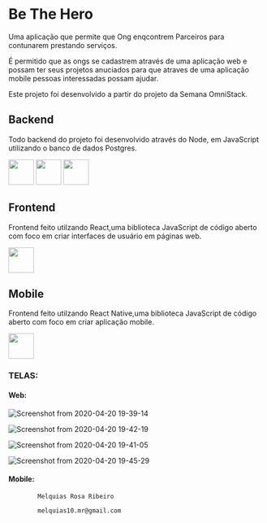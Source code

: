 # Be The Hero

 Uma aplicação que permite que Ong enqcontrem Parceiros para contunarem prestando serviços.

É permitido que as ongs se cadastrem através de uma aplicação web e possam ter seus projetos
anuciados para que atraves de uma aplicação mobile pessoas interessadas possam ajudar.

  

Este projeto foi desenvolvido a partir do projeto da Semana OmniStack.


## Backend
Todo backend do projeto foi desenvolvido através do Node, em JavaScript utilizando o banco de dados Postgres.

<img src="https://upload.wikimedia.org/wikipedia/commons/thumb/9/99/Unofficial_JavaScript_logo_2.svg/800px-Unofficial_JavaScript_logo_2.svg.png" weigth="50" width="50"> <img src="https://www.mediapreset.com/wp-content/uploads/2017/02/MediaPreset.com-Node.js-Application-Development-Service.jpg" weigth="50" width="50"> <img src="https://upload.wikimedia.org/wikipedia/commons/thumb/2/29/Postgresql_elephant.svg/1200px-Postgresql_elephant.svg.png" weigth="50" width="50">

## Frontend
Frontend feito utilzando React,uma biblioteca JavaScript de código aberto com foco em criar interfaces de usuário em páginas web.

<img src="https://www.cloudcms.com/images/quickstarts/react/react.df70b005.png" weigth="50" width="50">

## Mobile
Frontend feito utilzando React Native,uma biblioteca JavaScript de código aberto com foco em criar aplicação mobile.

<img src="https://miro.medium.com/max/1024/1*xDi2csEAWxu95IEkaNdFUQ.png" weigth="50" width="50">


### TELAS:
#### Web:
![Screenshot from 2020-04-20 19-39-14](https://user-images.githubusercontent.com/54459438/79806407-b5d3f780-833e-11ea-8a2e-cca20422f0e3.png)

![Screenshot from 2020-04-20 19-42-19](https://user-images.githubusercontent.com/54459438/79806634-3f83c500-833f-11ea-98ed-19f18f6b6ee1.png)

![Screenshot from 2020-04-20 19-41-05](https://user-images.githubusercontent.com/54459438/79806493-ec117700-833e-11ea-8498-fa3775d5fe63.png)

![Screenshot from 2020-04-20 19-45-29](https://user-images.githubusercontent.com/54459438/79806758-8d98c880-833f-11ea-9e4b-2b7ceaea78ba.png)

#### Mobile:


            Melquias Rosa Ribeiro

            melquias10.mr@gmail.com
